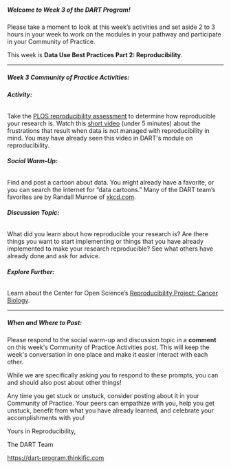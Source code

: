 ##### **Welcome to Week 3 of the DART Program!**

Please take a moment to look at this week’s activities and set aside 2 to 3 hours in your week to work on the modules in your pathway and participate in your Community of Practice. 

This week is **Data Use Best Practices Part 2: Reproducibility**.

---

##### **Week 3 Community of Practice Activities:**

###### **Activity:** 
Take the [PLOS reproducibility assessment](https://plos.org/reproducibility-assessment/) to determine how reproducible your research is. Watch this [short video](https://m.youtube.com/watch?v=66oNv_DJuPc) (under 5 minutes) about the frustrations that result when data is not managed with reproducibility in mind. You may have already seen this video in DART's module on reproducibility. 

###### **Social Warm-Up:** 
Find and post a cartoon about data. You might already have a favorite, or you can search the internet for “data cartoons.” Many of the DART team’s favorites are by Randall Munroe of [xkcd.com](xkcd.com).

###### **Discussion Topic:** 
What did you learn about how reproducible your research is? Are there things you want to start implementing or things that you have already implemented to make your research reproducible? See what others have already done and ask for advice.

###### **Explore Further:** 
Learn about the Center for Open Science’s [Reproducibility Project: Cancer Biology](https://www.cos.io/rpcb).

---

##### **When and Where to Post:**

Please respond to the social warm-up and discussion topic in a **comment** on this week's Community of Practice Activities post. This will keep the week's conversation in one place and make it easier interact with each other.

While we are specifically asking you to respond to these prompts, you can and should also post about other things!

Any time you get stuck or unstuck, consider posting about it in your Community of Practice. Your peers can empathize with you, help you get unstuck, benefit from what you have already learned, and celebrate your accomplishments with you!

 Yours in Reproducibility, 

The DART Team

https://dart-program.thinkific.com
